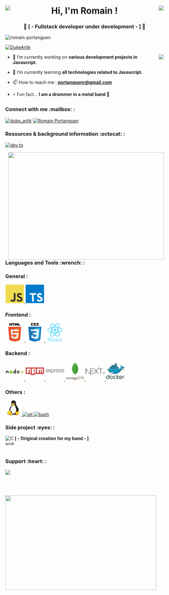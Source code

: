 <h1 align="center">Hi, I'm Romain ! <img align="left" src="https://img.icons8.com/external-tal-revivo-fresh-tal-revivo/56/000000/external-github-a-web-based-hosting-service-for-version-control-logo-fresh-tal-revivo.png"/><img align="right" src="https://img.icons8.com/external-tal-revivo-fresh-tal-revivo/56/000000/external-github-a-web-based-hosting-service-for-version-control-logo-fresh-tal-revivo.png"/></h1>
<h3 align="center">🌱 [ - Fullstack developer under development - ] 🌱</h3>

<p align="left"> <img src="https://komarev.com/ghpvc/?username=romain-portnguen&color=yellow&style=for-the-badge" alt="romain-portanguen" /> </p>

<p align="left"> <a href="https://twitter.com/DukeArtik" target="blank"><img src="https://img.shields.io/twitter/follow/DukeArtik?logo=twitter&style=for-the-badge" alt="DukeArtik" /></a> </p>

<img align="right"
src="https://github-readme-stats.vercel.app/api?username=Romain-Portanguen&count_private=true&show_icons=true&theme=github_dark">
 
- 🔭 I’m currently working on **various development projects in Javascript.**

- 🌱 I’m currently learning **all technologies related to Javascript.**

- 📫 How to reach me : **portanguenr@gmail.com**

- ⚡ Fun fact... **I am a drummer in a metal band :metal:**
 
<h3 align="left">Connect with me :mailbox: :</h3>
<p align="left">
<a href="https://twitter.com/DukeArtik" target="blank"><img align="center" src="https://raw.githubusercontent.com/rahuldkjain/github-profile-readme-generator/master/src/images/icons/Social/twitter.svg" alt="duke_artik" height="30" width="40" /></a>
<a href="https://www.linkedin.com/in/romain-portanguen-a9b0771b7" target="blank"><img align="center" src="https://raw.githubusercontent.com/rahuldkjain/github-profile-readme-generator/master/src/images/icons/Social/linked-in-alt.svg" alt="Romain Portanguen" height="30" width="40" /></a>
</p>

<h3 align="left">Resources & background information :octocat: :</h3>
<p align="left">
<a href="https://dev.to/" target="blank"><img src="https://img.shields.io/badge/dev.to-0A0A0A?style=for-the-badge&logo=dev.to&logoColor=white" alt="dev.to" /></a>
</p>

<img align="right"
src="https://media.giphy.com/media/qgQUggAC3Pfv687qPC/giphy.gif" width="495" height="340">

<h3 align="left">Languages and Tools :wrench: :</h3>

<h3 align="left">General :</h3>

<a href="https://developer.mozilla.org/en-US/docs/Web/JavaScript" target="_blank"> <img src="https://raw.githubusercontent.com/devicons/devicon/master/icons/javascript/javascript-original.svg" alt="javascript" width="60" height="60"/> </a>
<a href="https://www.typescriptlang.org/" target="_blank"> <img src="https://raw.githubusercontent.com/devicons/devicon/master/icons/typescript/typescript-original.svg" alt="typescript" width="60" height="60"/> </a>

<h3 align="left">Frontend :</h3>

<a href="https://developer.mozilla.org/fr/docs/Glossary/HTML5" target="_blank"> <img src="https://raw.githubusercontent.com/devicons/devicon/master/icons/html5/html5-original-wordmark.svg" alt="html5" width="60" height="60"/> </a>
<a href="https://developer.mozilla.org/fr/docs/Web/CSS" target="_blank"> <img src="https://raw.githubusercontent.com/devicons/devicon/master/icons/css3/css3-original-wordmark.svg" alt="css3" width="60" height="60"/> </a>
<a href="https://reactjs.org/" target="_blank"> <img src="https://raw.githubusercontent.com/devicons/devicon/master/icons/react/react-original-wordmark.svg" alt="reactjs" width="60" height="60"/> </a>

<h3 align="left">Backend :</h3>

<a href="https://nodejs.org" target="_blank"> <img src="https://raw.githubusercontent.com/devicons/devicon/master/icons/nodejs/nodejs-original-wordmark.svg" alt="nodejs" width="60" height="60"/> </a>
<a href="https://www.npmjs.com/" target="_blank"> <img src="https://raw.githubusercontent.com/devicons/devicon/master/icons/npm/npm-original-wordmark.svg" alt="npm" width="60" height="60"/> </a>
<a href="https://expressjs.com" target="_blank"> <img src="https://raw.githubusercontent.com/devicons/devicon/master/icons/express/express-original-wordmark.svg" alt="express" width="60" height="60"/> </a>
<a href="https://sql.sh/" target="_blank"> <img src="https://raw.githubusercontent.com/devicons/devicon/master/icons/mongodb/mongodb-original-wordmark.svg" alt="mongodb" width="60" height="60"/> </a>
<a href="https://nextjs.org/" target="_blank"> <img src="https://raw.githubusercontent.com/devicons/devicon/master/icons/nextjs/nextjs-original-wordmark.svg" alt="nextjs" width="60" height="60"/> </a>
<a href="https://www.docker.com/" target="_blank"> <img src="https://raw.githubusercontent.com/devicons/devicon/master/icons/docker/docker-original-wordmark.svg" alt="docker" width="60" height="60"/> </a>

<h3 align="left">Others :</h3>

<a href="https://www.linux.org/" target="_blank"> <img src="https://raw.githubusercontent.com/devicons/devicon/master/icons/linux/linux-original.svg" alt="linux" width="50" height="50"/> </a>
<a href="https://git-scm.com/" target="_blank"> <img src="https://www.vectorlogo.zone/logos/git-scm/git-scm-icon.svg" alt="git" width="50" height="50"/> </a>
<a href="https://www.gnu.org/software/bash/" target="_blank"> <img src="https://www.vectorlogo.zone/logos/gnu_bash/gnu_bash-icon.svg" alt="bash" width="50" height="50"/> </a>

<h3 align="left">Side project :eyes: :</h3>

<p><a href="https://romain-portanguen.github.io/"><img align="left" src="https://romain-portanguen.github.io/img/favicon.png" alt="Carolina Reaper Band" width="30" height="30"/></a><strong>[ - Original creation for my band - ]</strong></p><br>
                                           
<h3 align="left">Support :heart: :</h3>
<p><a href="https://www.buymeacoffee.com/romainport"><img src="https://img.buymeacoffee.com/button-api/?text=Buy me a coffee&emoji=&slug=romainport&button_colour=5F7FFF&font_colour=ffffff&font_family=Poppins&outline_colour=000000&coffee_colour=FFDD00" /></a></p><br><br>

<img align="left"
src="https://media.giphy.com/media/ZOoQi3o3VtlM2P9M29/giphy.gif" width="480" height="300">
